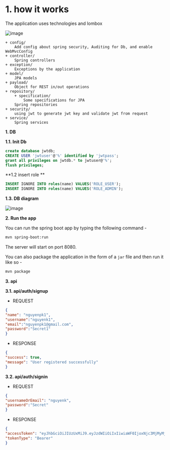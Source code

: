 # 1. how it works

The application uses technologies and lombox

![image](https://user-images.githubusercontent.com/10681453/221156796-f593e537-0b8e-4105-af9c-cd58495d4eb4.png)


    + config/
        Add config about spring security, Auditing for Db, and enable WebMvcConfig
    + controller/
        Spring controllers
    + exception/
        Exceptions by the application
    + model/
        JPA models
    + payload/
        Object for REST in/out operations
    + repository/
        + specification/
            Some specifications for JPA
        Spring repositories
    + security/
        using jwt to generate jwt key and validate jwt from request
    + service/
        Spring services


**1. DB**

**1.1. Init Db**

```sql
create database jwtdb;
CREATE USER 'jwtuser'@'%' identified by 'jwtpass';
grant all privileges on jwtdb.* to jwtuser@'%';
flush privileges;

```

**1.2 insert role **

```sql
INSERT IGNORE INTO roles(name) VALUES('ROLE_USER');
INSERT IGNORE INTO roles(name) VALUES('ROLE_ADMIN');
```

**1.3. DB diagram**


![image](https://user-images.githubusercontent.com/10681453/221155093-aadcf26f-f03c-466f-9d35-2caace7786ff.png)


**2. Run the app**

You can run the spring boot app by typing the following command -

```bash
mvn spring-boot:run
```

The server will start on port 8080.

You can also package the application in the form of a `jar` file and then run it like so -

```bash
mvn package
```

**3. api**

**3.1. api/auth/signup**

- REQUEST

```json
{
"name": "nguyenpk1",
"username":"nguyenk1",
"email":"nguyenpk1@gmail.com",
"password":"Secret1"
}
```

- RESPONSE

```json
{
"success": true,
"message": "User registered successfully"
}
```

**3.2. api/auth/signin**

- REQUEST

```json
{
"usernameOrEmail": "nguyenk",
"password":"Secret"
}
```
  - RESPONSE

```json
{
"accessToken": "eyJhbGciOiJIUzUxMiJ9.eyJzdWIiOiIxIiwiaWF0IjoxNjc3MjMyMjU2LCJleHAiOjE2Nzc4MzcwNTZ9.kpfbb8mHLJeSAnRcwS4VfDhlEgdor1-bIfcCheoS92C0plGfKNJm5K4PYTUFQFwVbz3JOg4ctcfK8MLRgI2oxw",
"tokenType": "Bearer"
}
```
